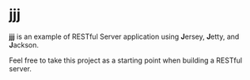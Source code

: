 # jjj

**jjj** is an example of RESTful Server application using **J**ersey, **J**etty, and **J**ackson.

Feel free to take this project as a starting point when building a RESTful server.
